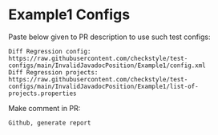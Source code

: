 # Example1 Configs
Paste below given to PR description to use such test configs:
```
Diff Regression config: https://raw.githubusercontent.com/checkstyle/test-configs/main/InvalidJavadocPosition/Example1/config.xml
Diff Regression projects: https://raw.githubusercontent.com/checkstyle/test-configs/main/InvalidJavadocPosition/Example1/list-of-projects.properties
```
Make comment in PR:
```
Github, generate report
```
